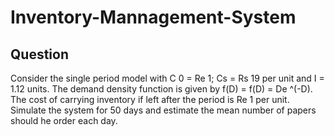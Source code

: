 # Inventory-Mannagement-System
## Question
Consider the single period model with C 0 = Re 1; Cs = Rs 19 per unit and I = 1.12 units. The demand density function is given by f(D) = f(D) = De ^(-D). The cost of carrying inventory if left after the period is Re 1 per unit.
Simulate the system for 50 days and estimate the mean number of papers should he order each day.
